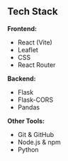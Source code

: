 ## Tech Stack

**Frontend:**
- React (Vite)
- Leaflet
- CSS
- React Router

**Backend:**
- Flask
- Flask-CORS
- Pandas

**Other Tools:**
- Git & GitHub
- Node.js & npm
- Python
